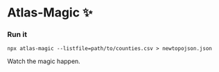 # Atlas-Magic :sparkles:

### Run it
```
npx atlas-magic --listfile=path/to/counties.csv > newtopojson.json
```

Watch the magic happen.